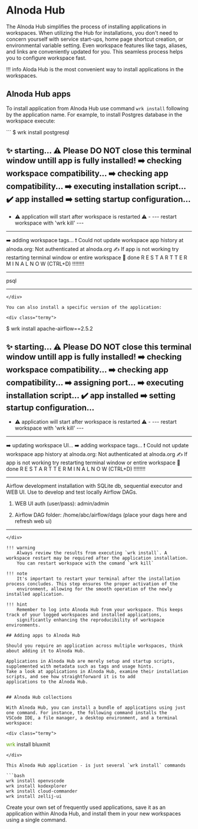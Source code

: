# Alnoda Hub

The Alnoda Hub simplifies the process of installing applications in workspaces. When utilizing the Hub for installations, you don't 
need to concern yourself with service start-ups, home page shortcut creation, or environmental variable setting. Even workspace 
features like tags, aliases, and links are conveniently updated for you. This seamless process helps you to configure workspace fast.

!!! info
    Aloda Hub is the most convenient way to install applications in the workspaces.

## Alnoda Hub apps

To install application from Alnoda Hub use command `wrk install` following by the application name. For example, to install Postgres 
database in the workspace execute: 

<div class="termy">
```
$ wrk install postgresql

✨ starting...
⚠️ Please DO NOT close this terminal window untill app is fully installed!
➡️ checking workspace compatibility...
➡️ checking app compatibility...
➡️ executing installation script...
✔️ app installed
➡️ setting startup configuration...
-------------------------------------------------------------
- ⚠️ application will start after workspace is restarted ⚠️  -
---       restart workspace with    'wrk kill'             ---
-------------------------------------------------------------
➡️ adding workspace tags...
❗ Could not update workspace app history at alnoda.org: Not authenticated at alnoda.org
✍️ If app is not working try restarting terminal window or entire workspace
🚀 done
R E S T A R T    T E R M I N A L    N O W   (CTRL+D) !!!!!!!!
***********************************************
psql
***********************************************
```
</div>

You can also install a specific version of the application:

<div class="termy">
```
$ wrk install apache-airflow==2.5.2

✨ starting...
⚠️ Please DO NOT close this terminal window untill app is fully installed!
➡️ checking workspace compatibility...
➡️ checking app compatibility...
➡️ assigning port...
➡️ executing installation script...
✔️ app installed
➡️ setting startup configuration...
-------------------------------------------------------------
- ⚠️ application will start after workspace is restarted ⚠️  -
---       restart workspace with    'wrk kill'             ---
-------------------------------------------------------------
➡️ updating workspace UI...
➡️ adding workspace tags...
❗ Could not update workspace app history at alnoda.org: Not authenticated at alnoda.org
✍️ If app is not working try restarting terminal window or entire workspace
🚀 done
R E S T A R T    T E R M I N A L    N O W   (CTRL+D) !!!!!!!!
***********************************************
Airflow development installation with SQLite db, sequential executor and WEB UI. Use to develop and test locally Airflow DAGs.

1. WEB UI auth (user/pass): admin/admin

2. Airflow DAG folder: /home/abc/airflow/dags (place your dags here and refresh web ui)
***********************************************
```
</div>

!!! warning 
    Always review the results from executing `wrk install`. A workspace restart may be required after the application installation.
    You can restart workspace with the comand `wrk kill`

!!! note 
    It's important to restart your terminal after the installation process concludes. This step ensures the proper activation of the 
    environment, allowing for the smooth operation of the newly installed application.

!!! hint 
    Remember to log into Alnoda Hub from your workspace. This keeps track of your logged workspaces and installed applications, 
    significantly enhancing the reproducibility of workspace environments.

## Adding apps to Alnoda Hub

Should you require an application across multiple workspaces, think about adding it to Alnoda Hub. 

Applications in Alnoda Hub are merely setup and startup scripts, supplemented with metadata such as tags and usage hints. 
Take a look at applications in Alnoda Hub, examine their installation scripts, and see how straightforward it is to add 
applications to the Alnoda Hub.


## Alnoda Hub collections

With Alnoda Hub, you can install a bundle of applications using just one command. For instance, the following command installs the 
VSCode IDE, a file manager, a desktop environment, and a terminal workspace:

<div class="termy">
```
<font color="#5EA702">wrk</font> install bluxmit
```
</div>

This Alnoda Hub application - is just several `wrk install` commands 

```bash 
wrk install openvscode
wrk install kodexplorer
wrk install cloud-commander
wrk install zellij-ui
```

Create your own set of frequently used applications, save it as an application within Alnoda Hub, and install them in your 
new workspaces using a single command.
